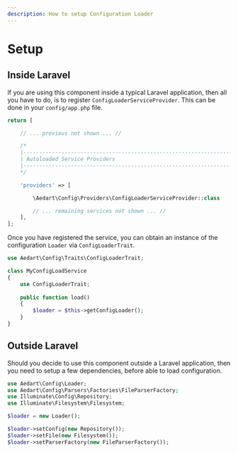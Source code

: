 ```yaml
---
description: How to setup Configuration Loader
---
```

# Setup

## Inside Laravel

If you are using this component inside a typical Laravel application, then all you have to do, is to register `ConfigLoaderServiceProvider`.
This can be done in your `config/app.php` file.

```php
return [

    // ... previous not shown ... //

    /*
    |--------------------------------------------------------------------------
    | Autoloaded Service Providers
    |--------------------------------------------------------------------------
    */

    'providers' => [

        \Aedart\Config\Providers\ConfigLoaderServiceProvider::class

        // ... remaining services not shown ... //
    ],
];
```

Once you have registered the service, you can obtain an instance of the configuration `Loader` via `ConfigLoaderTrait`.

```php
use Aedart\Config\Traits\ConfigLoaderTrait;

class MyConfigLoadService
{
    use ConfigLoaderTrait;
    
    public function load()
    {
        $loader = $this->getConfigLoader();
    }
}
```

## Outside Laravel

Should you decide to use this component outside a Laravel application, then you need to setup a few dependencies, before able to load configuration.

```php
use Aedart\Config\Loader;
use Aedart\Config\Parsers\Factories\FileParserFactory;
use Illuminate\Config\Repository;
use Illuminate\Filesystem\Filesystem;

$loader = new Loader();

$loader->setConfig(new Repository());
$loader->setFile(new Filesystem());
$loader->setParserFactory(new FileParserFactory());
```
